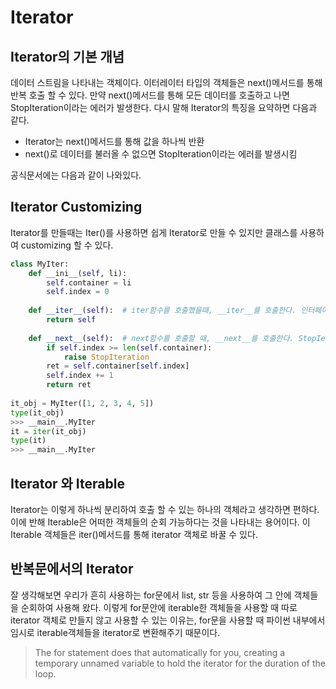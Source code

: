 # Iterator

## Iterator의 기본 개념

데이터 스트림을 나타내는 객체이다. 이터레이터 타입의 객체들은 next()메서드를 통해 반복 호출 할 수 있다. 만약 next()메서드를 통해 모든 데이터를 호출하고 나면 StopIteration이라는 에러가 발생한다. 다시 말해 Iterator의 특징을 요약하면 다음과 같다.

- Iterator는 next()메서드를 통해 값을 하나씩 반환
- next()로 데이터를 불러올 수 없으면 StopIteration이라는 에러를 발생시킴

공식문서에는 다음과 같이 나와있다.

## Iterator Customizing

Iterator를 만들때는 Iter()를 사용하면 쉽게 Iterator로 만들 수 있지만 클래스를 사용하여 customizing 할 수 있다.

```python
class MyIter:
    def __ini__(self, li):
        self.container = li
        self.index = 0
	
    def __iter__(self):  # iter함수를 호출했을때, __iter__를 호출한다. 인터페이스 역할
        return self
	
    def __next__(self):  # next함수를 호출할 때, __next__를 호출한다. StopIeration에러 조건만 있으면 내용 수정 가능
        if self.index >= len(self.container):
            raise StopIteration
        ret = self.container[self.index]
        self.index += 1
        return ret
    
it_obj = MyIter([1, 2, 3, 4, 5])
type(it_obj)
>>> __main__.MyIter
it = iter(it_obj)
type(it)
>>> __main__.MyIter
```

## Iterator 와 Iterable

Iterator는 이렇게 하나씩 분리하여 호출 할 수 있는 하나의 객체라고 생각하면 편하다. 이에 반해 Iterable은 어떠한 객체들의 순회 가능하다는 것을 나타내는 용어이다. 이 Iterable 객체들은 iter()메서드를 통해 iterator 객체로 바꿀 수 있다. 

## 반복문에서의 Iterator

잘 생각해보면 우리가 흔히 사용하는 for문에서 list, str 등을 사용하여 그 안에 객체들을 순회하여 사용해 왔다. 이렇게 for문안에 iterable한 객체들을 사용할 때 따로 iterator 객체로 만들지 않고 사용할 수 있는 이유는, for문을 사용할 때 파이썬 내부에서 임시로 iterable객체들을 iterator로 변환해주기 때문이다.

> The for statement does that automatically for you, creating a temporary unnamed variable to hold the iterator for the duration of the loop.